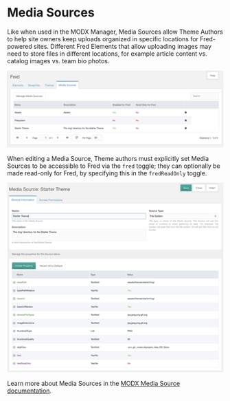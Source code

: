 # Media Sources

Like when used in the MODX Manager, Media Sources allow Theme Authors to help site owners keep uploads organized in specific locations for Fred-powered sites. Different Fred Elements that allow uploading images may need to store files in different locations, for example article content vs. catalog images vs. team bio photos. 

![Media Sources in Fred](img/media-sources.png)

When editing a Media Source, Theme authors must explicitly set Media Sources to be accessible to Fred via the `fred` toggle; they can optionally be made read-only for Fred, by specifying this in the `fredReadOnly` toggle.  

![Update a Media Source](img/update-media-source.png)

Learn more about Media Sources in the [MODX Media Source documentation](https://docs.modx.com/revolution/2.x/administering-your-site/media-sources).